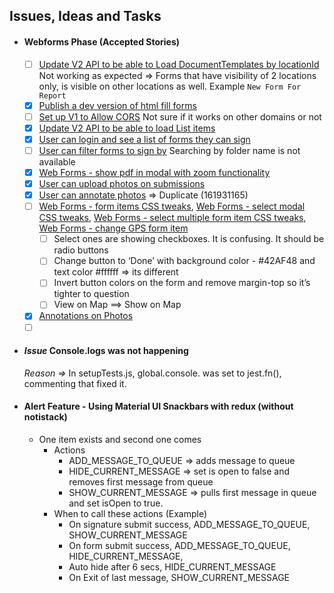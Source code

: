 ## Issues, Ideas and Tasks


- #### Webforms Phase (Accepted Stories)
  - [ ] [Update V2 API to be able to Load DocumentTemplates by locationId](https://www.pivotaltracker.com/story/show/160000160)
      Not working as expected => Forms that have visibility of 2 locations only, is visible on other locations as well. Example `New Form For Report`
  - [x] [Publish a dev version of html fill forms](https://www.pivotaltracker.com/story/show/159895120)
  - [ ] [Set up V1 to Allow CORS](https://www.pivotaltracker.com/story/show/160268031)
      Not sure if it works on other domains or not
  - [x] [Update V2 API to be able to load List items](https://www.pivotaltracker.com/story/show/160587976)
  - [x] [User can login and see a list of forms they can sign](https://www.pivotaltracker.com/story/show/159023665)
  - [ ] [User can filter forms to sign by](https://www.pivotaltracker.com/story/show/159023672)
      Searching by folder name is not available
  - [x] [Web Forms - show pdf in modal with zoom functionality](https://www.pivotaltracker.com/story/show/161484930)
  - [x] [User can upload photos on submissions](https://www.pivotaltracker.com/story/show/159023492)
  - [x] [User can annotate photos](https://www.pivotaltracker.com/story/show/159023495) => Duplicate (161931165)
  - [ ] [Web Forms - form items CSS tweaks](https://www.pivotaltracker.com/story/show/161299881),
[Web Forms - select modal CSS tweaks](https://www.pivotaltracker.com/story/show/161446295),
[Web Forms - select multiple form item CSS tweaks](https://www.pivotaltracker.com/story/show/161299944),
[Web Forms - change GPS form item](https://www.pivotaltracker.com/story/show/161586593)
    - [ ] Select ones are showing checkboxes. It is confusing. It should be radio buttons
    - [ ] Change button to ‘Done’  with background color - #42AF48 and text color #ffffff => its different
    - [ ] Invert button colors on the form and remove margin-top so it’s tighter to question
    - [ ] View on Map ==> Show on Map
  - [x] [Annotations on Photos](https://www.pivotaltracker.com/story/show/161931165)
  - [ ] [](https://www.pivotaltracker.com/story/show/)

- #### *Issue* Console.logs was not happening
  *Reason =>* In setupTests.js, global.console. was set to jest.fn(), commenting that fixed it.

- #### Alert Feature - Using Material UI Snackbars with redux (without notistack)
  - One item exists and second one comes
    - Actions
      - ADD_MESSAGE_TO_QUEUE => adds message to queue
      - HIDE_CURRENT_MESSAGE => set is open to false and removes first message from queue
      - SHOW_CURRENT_MESSAGE => pulls first message in queue and set isOpen to true.
    - When to call these actions (Example)
      - On signature submit success, ADD_MESSAGE_TO_QUEUE, SHOW_CURRENT_MESSAGE
      - On form submit success, ADD_MESSAGE_TO_QUEUE, HIDE_CURRENT_MESSAGE, 
      - Auto hide after 6 secs, HIDE_CURRENT_MESSAGE
      - On Exit of last message, SHOW_CURRENT_MESSAGE


